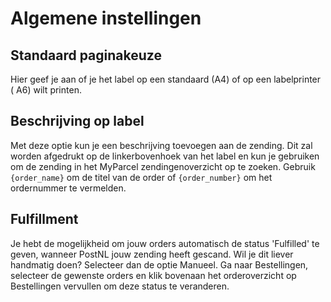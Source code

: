 # Algemene instellingen

<MPImg src="/documentation/shopify/shopify-general-settings.svg" alt="Shopify general settings" />

## Standaard paginakeuze

Hier geef je aan of je het label op een standaard (A4) of op een labelprinter (
A6) wilt printen.

## Beschrijving op label

Met deze optie kun je een beschrijving toevoegen aan de zending. Dit zal worden
afgedrukt op de linkerbovenhoek van het label en kun je gebruiken om de zending
in het MyParcel zendingenoverzicht op te zoeken. Gebruik `{order_name}` om de
titel van de order of `{order_number}` om het ordernummer te vermelden.

<MPImg src="/documentation/shopify/shopify-label-description.svg" alt="Shopify label description" />

## Fulfillment

Je hebt de mogelijkheid om jouw orders automatisch de status 'Fulfilled' te
geven, wanneer PostNL jouw zending heeft gescand. Wil je dit liever handmatig
doen? Selecteer dan de optie Manueel. Ga naar Bestellingen, selecteer de
gewenste orders en klik bovenaan het orderoverzicht op Bestellingen vervullen om
deze status te veranderen.
